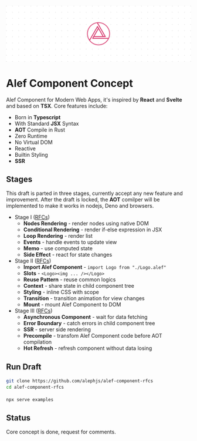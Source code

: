 ![Alef Component Concept](./assets/banner.svg)

# Alef Component Concept

Alef Component for Modern Web Apps, it's inspired by **React** and **Svelte** and based on **TSX**. Core features include:

- Born in **Typescript**
- With Standard **JSX** Syntax
- **AOT** Compile in Rust
- Zero Runtime
- No Virtual DOM
- Reactive
- Builtin Styling
- **SSR**

## Stages
This draft is parted in three stages, currently accept any new feature and improvement. After the draft is locked, the **AOT** comilper will be implemented to make it works in nodejs, Deno and browsers.

- Stage I ([RFCs](https://github.com/alephjs/alef-component-draft/issues/3))
  - **Nodes Rendering** - render nodes using native DOM
  - **Conditional Rendering** - render if-else expression in JSX
  - **Loop Rendering** - render list
  - **Events** - handle events to update view
  - **Memo** - use computed state
  - **Side Effect** - react for state changes
- Stage II ([RFCs](https://github.com/alephjs/alef-component-draft/issues/4))
  - **Import Alef Component** - `import Logo from "./Logo.alef"`
  - **Slots** - `<Logo><img ... /></Logo>`
  - **Reuse Pattern** - reuse common logics
  - **Context** - share state in child component tree
  - **Styling** - inline CSS with scope
  - **Transition** - transition animation for view changes
  - **Mount** - mount Alef Component to DOM
- Stage III ([RFCs](https://github.com/alephjs/alef-component-draft/issues/5))
  - **Asynchronous Component** - wait for data fetching
  - **Error Boundary** - catch errors in child component tree
  - **SSR** - server side rendering
  - **Precompile** - transfom Alef Component code before AOT compilation
  - **Hot Refresh** - refresh component without data losing

## Run Draft

```bash
git clone https://github.com/alephjs/alef-component-rfcs
cd alef-component-rfcs

npx serve examples
```

## Status
Core concept is done, request for comments.

